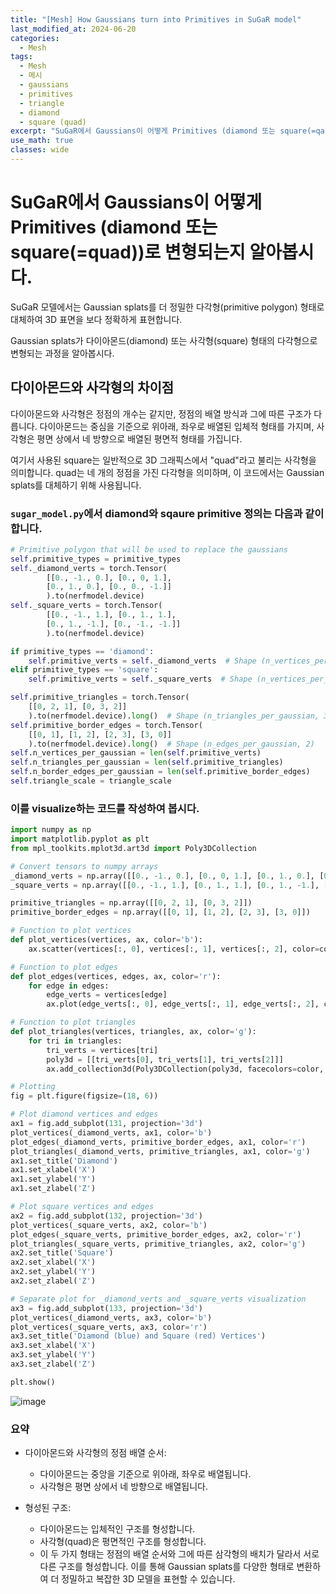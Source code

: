 ```yaml
---
title: "[Mesh] How Gaussians turn into Primitives in SuGaR model"
last_modified_at: 2024-06-20
categories:
  - Mesh
tags:
  - Mesh
  - 메시
  - gaussians
  - primitives
  - triangle
  - diamond
  - square (quad)
excerpt: "SuGaR에서 Gaussians이 어떻게 Primitives (diamond 또는 square(=qaud))로 변형되는지 알아봅시다."
use_math: true
classes: wide
---
```


# SuGaR에서 Gaussians이 어떻게 Primitives (diamond 또는 square(=quad))로 변형되는지 알아봅시다.

SuGaR 모델에서는 Gaussian splats를 더 정밀한 다각형(primitive polygon) 형태로 대체하여 3D 표면을 보다 정확하게 표현합니다. 

Gaussian splats가 다이아몬드(diamond) 또는 사각형(square) 형태의 다각형으로 변형되는 과정을 알아봅시다.

## 다이아몬드와 사각형의 차이점

다이아몬드와 사각형은 정점의 개수는 같지만, 정점의 배열 방식과 그에 따른 구조가 다릅니다. 다이아몬드는 중심을 기준으로 위아래, 좌우로 배열된 입체적 형태를 가지며, 사각형은 평면 상에서 네 방향으로 배열된 평면적 형태를 가집니다.

여기서 사용된 square는 일반적으로 3D 그래픽스에서 "quad"라고 불리는 사각형을 의미합니다. quad는 네 개의 정점을 가진 다각형을 의미하며, 이 코드에서는 Gaussian splats를 대체하기 위해 사용됩니다.

### `sugar_model.py`에서 diamond와 sqaure primitive 정의는 다음과 같이 합니다.

```python
# Primitive polygon that will be used to replace the gaussians
self.primitive_types = primitive_types
self._diamond_verts = torch.Tensor(
        [[0., -1., 0.], [0., 0, 1.], 
        [0., 1., 0.], [0., 0., -1.]]
        ).to(nerfmodel.device)
self._square_verts = torch.Tensor(
        [[0., -1., 1.], [0., 1., 1.], 
        [0., 1., -1.], [0., -1., -1.]]
        ).to(nerfmodel.device)

if primitive_types == 'diamond':
    self.primitive_verts = self._diamond_verts  # Shape (n_vertices_per_gaussian, 3)
elif primitive_types == 'square':
    self.primitive_verts = self._square_verts  # Shape (n_vertices_per_gaussian, 3)

self.primitive_triangles = torch.Tensor(
    [[0, 2, 1], [0, 3, 2]]
    ).to(nerfmodel.device).long()  # Shape (n_triangles_per_gaussian, 3)
self.primitive_border_edges = torch.Tensor(
    [[0, 1], [1, 2], [2, 3], [3, 0]]
    ).to(nerfmodel.device).long()  # Shape (n_edges_per_gaussian, 2)
self.n_vertices_per_gaussian = len(self.primitive_verts)
self.n_triangles_per_gaussian = len(self.primitive_triangles)
self.n_border_edges_per_gaussian = len(self.primitive_border_edges)
self.triangle_scale = triangle_scale
```

### 이를 visualize하는 코드를 작성하여 봅시다.

```python
import numpy as np
import matplotlib.pyplot as plt
from mpl_toolkits.mplot3d.art3d import Poly3DCollection

# Convert tensors to numpy arrays
_diamond_verts = np.array([[0., -1., 0.], [0., 0, 1.], [0., 1., 0.], [0., 0., -1.]])
_square_verts = np.array([[0., -1., 1.], [0., 1., 1.], [0., 1., -1.], [0., -1., -1.]])

primitive_triangles = np.array([[0, 2, 1], [0, 3, 2]])
primitive_border_edges = np.array([[0, 1], [1, 2], [2, 3], [3, 0]])

# Function to plot vertices
def plot_vertices(vertices, ax, color='b'):
    ax.scatter(vertices[:, 0], vertices[:, 1], vertices[:, 2], color=color, s=100)

# Function to plot edges
def plot_edges(vertices, edges, ax, color='r'):
    for edge in edges:
        edge_verts = vertices[edge]
        ax.plot(edge_verts[:, 0], edge_verts[:, 1], edge_verts[:, 2], color=color)

# Function to plot triangles
def plot_triangles(vertices, triangles, ax, color='g'):
    for tri in triangles:
        tri_verts = vertices[tri]
        poly3d = [[tri_verts[0], tri_verts[1], tri_verts[2]]]
        ax.add_collection3d(Poly3DCollection(poly3d, facecolors=color, linewidths=1, edgecolors='k', alpha=.25))

# Plotting
fig = plt.figure(figsize=(18, 6))

# Plot diamond vertices and edges
ax1 = fig.add_subplot(131, projection='3d')
plot_vertices(_diamond_verts, ax1, color='b')
plot_edges(_diamond_verts, primitive_border_edges, ax1, color='r')
plot_triangles(_diamond_verts, primitive_triangles, ax1, color='g')
ax1.set_title('Diamond')
ax1.set_xlabel('X')
ax1.set_ylabel('Y')
ax1.set_zlabel('Z')

# Plot square vertices and edges
ax2 = fig.add_subplot(132, projection='3d')
plot_vertices(_square_verts, ax2, color='b')
plot_edges(_square_verts, primitive_border_edges, ax2, color='r')
plot_triangles(_square_verts, primitive_triangles, ax2, color='g')
ax2.set_title('Square')
ax2.set_xlabel('X')
ax2.set_ylabel('Y')
ax2.set_zlabel('Z')

# Separate plot for _diamond_verts and _square_verts visualization
ax3 = fig.add_subplot(133, projection='3d')
plot_vertices(_diamond_verts, ax3, color='b')
plot_vertices(_square_verts, ax3, color='r')
ax3.set_title('Diamond (blue) and Square (red) Vertices')
ax3.set_xlabel('X')
ax3.set_ylabel('Y')
ax3.set_zlabel('Z')

plt.show()
```
![image](https://github.com/sandokim/sandokim.github.io/assets/74639652/e923a360-582c-465b-a8fe-9c3211eeb81d)

### 요약
- 다이아몬드와 사각형의 정점 배열 순서:
  - 다이아몬드는 중앙을 기준으로 위아래, 좌우로 배열됩니다.
  - 사각형은 평면 상에서 네 방향으로 배열됩니다.

- 형성된 구조:
  - 다이아몬드는 입체적인 구조를 형성합니다.
  - 사각형(quad)은 평면적인 구조를 형성합니다.
  - 이 두 가지 형태는 정점의 배열 순서와 그에 따른 삼각형의 배치가 달라서 서로 다른 구조를 형성합니다. 이를 통해 Gaussian splats를 다양한 형태로 변환하여 더 정밀하고 복잡한 3D 모델을 표현할 수 있습니다.
    
    
 

